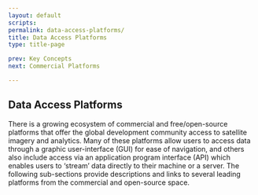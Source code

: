 ```yaml
---
layout: default
scripts:
permalink: data-access-platforms/
title: Data Access Platforms
type: title-page

prev: Key Concepts
next: Commercial Platforms

---
```


## Data Access Platforms

There is a growing ecosystem of commercial and free/open-source platforms that offer the global development community access to satellite imagery and analytics. Many of these platforms allow users to access data through a graphic user-interface (GUI) for ease of navigation, and others also include access via an application program interface (API) which enables users to ‘stream’ data directly to their machine or a server. The following sub-sections provide descriptions and links to several leading platforms from the commercial and open-source space.
